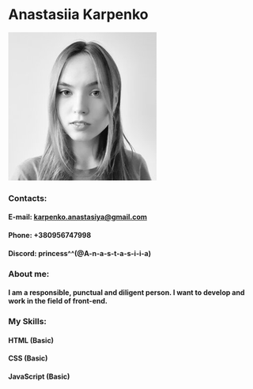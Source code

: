 # Anastasiia Karpenko

![myphoto](image/myphoto.jpg)

### Contacts:
#### E-mail: karpenko.anastasiya@gmail.com
#### Phone: +380956747998
#### Discord: princess^^(@A-n-a-s-t-a-s-i-i-a)

### About me:
#### I am a responsible, punctual and diligent person. I want to develop and work in the field of front-end. 

### My Skills:
#### HTML (Basic)
#### CSS (Basic)
#### JavaScript (Basic)


